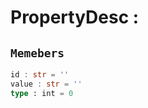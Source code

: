 
# PropertyDesc : 
## ```Memebers```    
```rust
id : str = ''  
value : str = ''  
type : int = 0  
```


